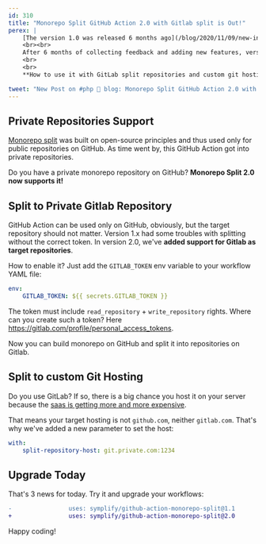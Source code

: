 ```yaml
---
id: 310
title: "Monorepo Split GitHub Action 2.0 with Gitlab split is Out!"
perex: |
    [The version 1.0 was released 6 months ago](/blog/2020/11/09/new-in-symplify-9-monorepo-split-with-github-action). Compared to its ancestors, it speed up the split from **2 minutes to 10 seconds**.
    <br><br>
    After 6 months of collecting feedback and adding new features, version 2.0 is here!
    <br>
    <br>
    **How to use it with GitLab split repositories and custom git hosting?**

tweet: "New Post on #php 🐘 blog: Monorepo Split GitHub Action 2.0 with Gitlab split is Out!"
---
```


## Private Repositories Support

[Monorepo split](https://github.com/symplify/monorepo-split-github-action) was built on open-source principles and thus used only for public repositories on GitHub. As time went by, this GitHub Action got into private repositories.

Do you have a private monorepo repository on GitHub? **Monorepo Split 2.0 now supports it!**

## Split to Private Gitlab Repository

GitHub Action can be used only on GitHub, obviously, but the target repository should not matter. Version 1.x had some troubles with splitting without the correct token. In version 2.0, we've **added support for Gitlab as target repositories**.

How to enable it? Just add the `GITLAB_TOKEN` env variable to your workflow YAML file:

```yaml
env:
    GITLAB_TOKEN: ${{ secrets.GITLAB_TOKEN }}
```

The token must include `read_repository` + `write_repository` rights. Where can you create such a token? Here https://gitlab.com/profile/personal_access_tokens.

Now you can build monorepo on GitHub and split it into repositories on Gitlab.

## Split to custom Git Hosting

Do you use GitLab? If so, there is a big chance you host it on your server because the [saas is getting more and more expensive](/blog/best-time-to-switch-GitLab-to-github/).

That means your target hosting is not `github.com`, neither `gitlab.com`. That's why we've added a new parameter to set the host:

```yaml
with:
    split-repository-host: git.private.com:1234
```

## Upgrade Today

That's 3 news for today. Try it and upgrade your workflows:

```diff
-                uses: symplify/github-action-monorepo-split@1.1
+                uses: symplify/github-action-monorepo-split@2.0
```

Happy coding!

